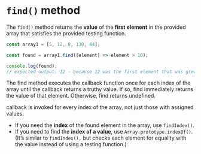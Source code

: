 # `find()` method

The `find()` method returns the **value** of the **first element** in the provided array that satisfies the provided testing function.

```javascript
const array1 = [5, 12, 8, 130, 44];

const found = array1.find((element) => element > 10);

console.log(found);
// expected output: 12 - because 12 was the first element that was greater than 10
```

The find method executes the callback function once for each index of the array until the callback returns a truthy value. If so, find immediately returns the value of that element. Otherwise, find returns undefined.

callback is invoked for every index of the array, not just those with assigned values.

-   If you need the **index** of the found element in the array, use `findIndex()`.
-   If you need to find the **index of a value**, use `Array.prototype.indexOf()`. (It’s similar to `findIndex(),` but checks each element for equality with the value instead of using a testing function.)
